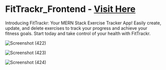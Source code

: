 # FitTrackr_Frontend - [Visit Here](https://exercise-tracker-frontend.onrender.com/)
Introducing FitTrackr: Your MERN Stack Exercise Tracker App! Easily create, update, and delete exercises to track your progress and achieve your fitness goals. 
Start today and take control of your health with FitTrackr.

![Screenshot (422)](https://github.com/ROHIT32767/Exercise-Tracker_App_Frontend/assets/102759922/2e75fd42-cecb-4f53-958f-d3f05f23e1e4)

![Screenshot (423)](https://github.com/ROHIT32767/Exercise-Tracker_App_Frontend/assets/102759922/7ab2c79f-d334-4a08-9d8e-1d4c0a7c3ec1)

![Screenshot (424)](https://github.com/ROHIT32767/Exercise-Tracker_App_Frontend/assets/102759922/f53137c1-411a-45a7-8d4c-37eddbbf16bc)
